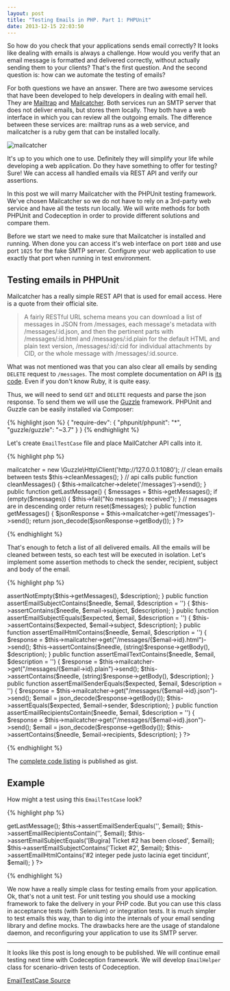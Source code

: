 ```yaml
---
layout: post
title: "Testing Emails in PHP. Part 1: PHPUnit"
date: 2013-12-15 22:03:50
---
```


So how do you check that your applications sends email correctly? It looks like dealing with emails is always a challenge. How would you verify that an email message is formatted and delivered correctly, without actually sending them to your clients? That's the first question. And the second question is: how can we automate the testing of emails?

For both questions we have an answer. There are two awesome services that have been developed to help developers in dealing with email hell. They are [Mailtrap](http://mailtrap.io) and [Mailcatcher](http://mailcatcher.me/). Both services run an SMTP server that does not deliver emails, but stores them locally. They both have a web interface in which you can review all the outgoing emails. The difference between these services are: mailtrap runs as a web service, and mailcatcher is a ruby gem that can be installed locally. 

![mailcatcher](http://f.cl.ly/items/3w2T1p0F3g003b2i1F2z/Screen%20shot%202011-06-23%20at%2011.39.03%20PM.png)

It's up to you which one to use. Definitely they will simplify your life while developing a web application. Do they have something to offer for testing? Sure! We can access all handled emails via REST API and verify our assertions.

In this post we will marry Mailcatcher with the PHPUnit testing framework. We've chosen Mailcatcher so we do not have to rely on a 3rd-party web service and have all the tests run locally. We will write methods for both PHPUnit and Codeception in order to provide different solutions and compare them.

Before we start we need to make sure that Mailcatcher is installed and running. When done you can access it's web interface on port `1080` and use port `1025` for the fake SMTP server. Configure your web application to use exactly that port when running in test environment.

## Testing emails in PHPUnit

Mailcatcher has a really simple REST API that is used for email access. Here is a quote from their official site.

> A fairly RESTful URL schema means you can download a list of messages in JSON from /messages, each message's metadata with /messages/:id.json, and then the pertinent parts with /messages/:id.html and /messages/:id.plain for the default HTML and plain text version, /messages/:id/:cid for individual attachments by CID, or the whole message with /messages/:id.source.

What was not mentioned was that you can also clear all emails by sending `DELETE` request to `/messages`. The most complete documentation on API is [its code](https://github.com/sj26/mailcatcher/blob/master/lib/mail_catcher/web.rb). Even if you don't know Ruby, it is quite easy.

Thus, we will need to send `GET` and `DELETE` requests and parse the json response. To send them we will use the  [Guzzle](https://github.com/guzzle/guzzle) framework. PHPUnit and Guzzle can be easily installed via Composer:

{% highlight json %}
{
    "require-dev": {
    	"phpunit/phpunit": "*",
    	"guzzle/guzzle": "~3.7"
    }
}
{% endhighlight %}

Let's create `EmailTestCase` file and place MailCatcher API calls into it.

{% highlight php %}
<?php
class EmailTestCase extends PHPUnit_Framework_TestCase {

    /**
     * @var \Guzzle\Http\Client
     */
    private $mailcatcher;

    public function setUp()
    {
        $this->mailcatcher = new \Guzzle\Http\Client('http://127.0.0.1:1080');

        // clean emails between tests
        $this->cleanMessages();
    }

    // api calls
    public function cleanMessages()
    {
        $this->mailcatcher->delete('/messages')->send();
    }

    public function getLastMessage()
    {
        $messages = $this->getMessages();
        if (empty($messages)) {
            $this->fail("No messages received");
        }
        // messages are in descending order
        return reset($messages);
    }

    public function getMessages()
    {
        $jsonResponse = $this->mailcatcher->get('/messages')->send();
        return json_decode($jsonResponse->getBody());
    }
?>    
{% endhighlight %}

That's enough to fetch a list of all delivered emails. All the emails will be cleaned between tests, so each test will be executed in isolation. Let's implement some assertion methods to check the sender, recipient, subject and body of the email.

{% highlight php %}
<?php
    // assertions
    public function assertEmailIsSent($description = '')
    {
        $this->assertNotEmpty($this->getMessages(), $description);
    }
    
    public function assertEmailSubjectContains($needle, $email, $description = '')
    {
        $this->assertContains($needle, $email->subject, $description);
    }

    public function assertEmailSubjectEquals($expected, $email, $description = '')
    {
        $this->assertContains($expected, $email->subject, $description);
    }

    public function assertEmailHtmlContains($needle, $email, $description = '')
    {
        $response = $this->mailcatcher->get("/messages/{$email->id}.html")->send();
        $this->assertContains($needle, (string)$response->getBody(), $description);
    }

    public function assertEmailTextContains($needle, $email, $description = '')
    {
        $response = $this->mailcatcher->get("/messages/{$email->id}.plain")->send();
        $this->assertContains($needle, (string)$response->getBody(), $description);
    }

    public function assertEmailSenderEquals($expected, $email, $description = '')
    {
        $response = $this->mailcatcher->get("/messages/{$email->id}.json")->send();
        $email = json_decode($response->getBody());
        $this->assertEquals($expected, $email->sender, $description);
    }

    public function assertEmailRecipientsContain($needle, $email, $description = '')
    {
        $response = $this->mailcatcher->get("/messages/{$email->id}.json")->send();
        $email = json_decode($response->getBody());
        $this->assertContains($needle, $email->recipients, $description);
    }
?>
{% endhighlight %}

The [complete code listing](https://gist.github.com/DavertMik/7969053) is published as gist.

## Example

How might a test using this `EmailTestCase` look? 

{% highlight php %}
<?php		
	function testNotificationIsSent()
	{
		// ... trigger notifications

        $email = $this->getLastMessage();
        $this->assertEmailSenderEquals('<bugira@bugira.com>', $email);
        $this->assertEmailRecipientsContain('<davert@ukr.net>', $email);
        $this->assertEmailSubjectEquals('[Bugira] Ticket #2 has been closed', $email);
        $this->assertEmailSubjectContains('Ticket #2', $email);
        $this->assertEmailHtmlContains('#2 integer pede justo lacinia eget tincidunt', $email);
    }
?>    
{% endhighlight %}

We now have a really simple class for testing emails from your application. Ok, that's not a unit test. For unit testing you should use a mocking framework to fake the delivery in your PHP code. But you can use this class in acceptance tests (with Selenium) or integration tests. It is much simpler to test emails this way, than to dig into the internals of your email sending library and define mocks. The drawbacks here are the usage of  standalone daemon, and reconfiguring your application to use its SMTP server.

---

It looks like this post is long enough to be published. We will continue email testing next time with Codeception framework. We will develop `EmailHelper` class for scenario-driven tests of Codeception. 

[EmailTestCase Source](https://gist.github.com/DavertMik/7969053)
